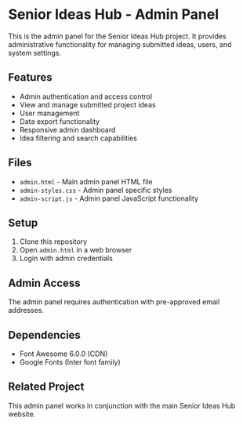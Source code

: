 # Senior Ideas Hub - Admin Panel

This is the admin panel for the Senior Ideas Hub project. It provides administrative functionality for managing submitted ideas, users, and system settings.

## Features

- Admin authentication and access control
- View and manage submitted project ideas
- User management
- Data export functionality
- Responsive admin dashboard
- Idea filtering and search capabilities

## Files

- `admin.html` - Main admin panel HTML file
- `admin-styles.css` - Admin panel specific styles
- `admin-script.js` - Admin panel JavaScript functionality

## Setup

1. Clone this repository
2. Open `admin.html` in a web browser
3. Login with admin credentials

## Admin Access

The admin panel requires authentication with pre-approved email addresses.

## Dependencies

- Font Awesome 6.0.0 (CDN)
- Google Fonts (Inter font family)

## Related Project

This admin panel works in conjunction with the main Senior Ideas Hub website.